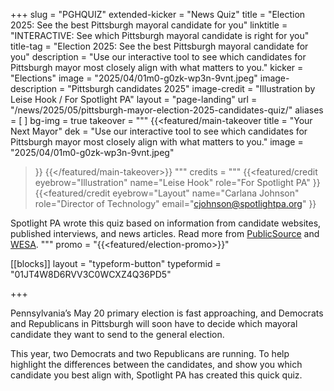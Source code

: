 +++
slug = "PGHQUIZ"
extended-kicker = "News Quiz"
title = "Election 2025: See the best Pittsburgh mayoral candidate for you"
linktitle = "INTERACTIVE: See which Pittsburgh mayoral candidate is right for you"
title-tag = "Election 2025: See the best Pittsburgh mayoral candidate for you"
description = "Use our interactive tool to see which candidates for Pittsburgh mayor most closely align with what matters to you."
kicker = "Elections"
image = "2025/04/01m0-g0zk-wp3n-9vnt.jpeg"
image-description = "Pittsburgh candidates 2025"
image-credit = "Illustration by Leise Hook / For Spotlight PA"
layout = "page-landing"
url = "/news/2025/05/pittsburgh-mayor-election-2025-candidates-quiz/"
aliases = [
]
bg-img = true
takeover = """
{{<featured/main-takeover
  title = "Your Next Mayor"
  dek = "Use our interactive tool to see which candidates for Pittsburgh mayor most closely align with what matters to you."
  image = "2025/04/01m0-g0zk-wp3n-9vnt.jpeg"
>}}
{{</featured/main-takeover>}}
"""
credits = """
  {{<featured/credit
    eyebrow="Illustration"
    name="Leise Hook"
    role="For Spotlight PA"
  >}}
  {{<featured/credit
      eyebrow="Layout"
      name="Carlana Johnson"
      role="Director of Technology"
      email="cjohnson@spotlightpa.org"
  >}}

  <span class="spl-links-navy">Spotlight PA wrote this quiz based on information from candidate websites, published interviews, and news articles. Read more from [PublicSource](https://www.publicsource.org/pittsburgh-mayoral-primary-2025-candidate-highlights-achievements-endorsements-democrat-republican/) and [WESA](https://www.wesa.fm/tags/election-2025).</span>
  """
promo = "{{<featured/election-promo>}}"

[[blocks]]
  layout = "typeform-button"
  typeformid = "01JT4W8D6RVV3C0WCXZ4Q36PD5"

+++

Pennsylvania’s May 20 primary election is fast approaching, and Democrats and Republicans in Pittsburgh will soon have to decide which mayoral candidate they want to send to the general election.

This year, two Democrats and two Republicans are running. To help highlight the differences between the candidates, and show you which candidate you best align with, Spotlight PA has created this quick quiz.
